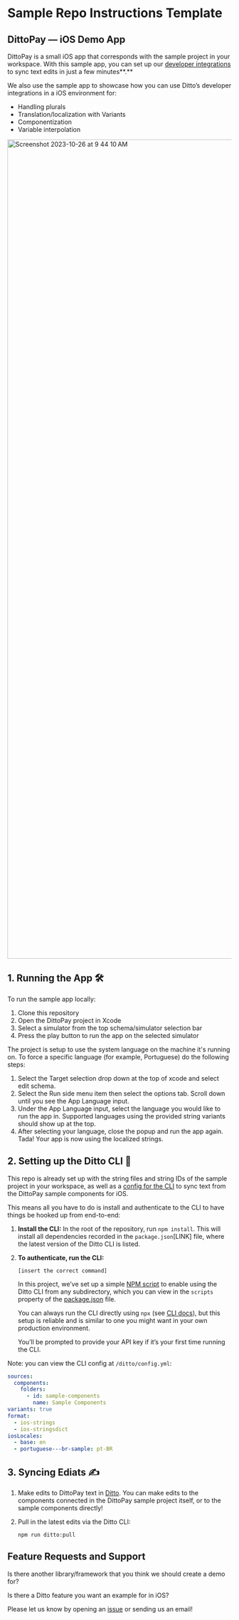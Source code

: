 # Sample Repo Instructions Template

## DittoPay — iOS Demo App

DittoPay is a small iOS app that corresponds with the sample project in your workspace. With this sample app, you can set up our [developer integrations ](https://developer.dittowords.com) to sync text edits in just a few minutes**.**

We also use the sample app to showcase how you can use Ditto’s developer integrations in a iOS environment for:

- Handling plurals
- Translation/localization with Variants
- Componentization
- Variable interpolation

<img width="1840" alt="Screenshot 2023-10-26 at 9 44 10 AM" src="https://github.com/dittowords/ditto-ios-demo/assets/19922122/90c65f06-47b1-443c-960f-b335aecc8d72">

## 1. Running the App 🛠

To run the sample app locally:

1. Clone this repository
2. Open the DittoPay project in Xcode
3. Select a simulator from the top schema/simulator selection bar
4. Press the play button to run the app on the selected simulator

The project is setup to use the system language on the machine it's running on. To force a specific language (for example, Portuguese) do the following steps:

1. Select the Target selection drop down at the top of xcode and select edit schema.
2. Select the Run side menu item then select the options tab. Scroll down until you see the App Language input.
3. Under the App Language input, select the language you would like to run the app in. Supported languages using the provided string variants should show up at the top.
4. After selecting your language, close the popup and run the app again. Tada! Your app is now using the localized strings.

## 2. Setting up the Ditto CLI 🤖

This repo is already set up with the string files and string IDs of the sample project in your workspace, as well as a [config for the CLI](https://github.com/dittowords/ditto-react-demo/blob/master/src/ditto/config.yml) to sync text from the DittoPay sample components for iOS.

This means all you have to do is install and authenticate to the CLI to have things be hooked up from end-to-end:

1. **Install the CLI:** In the root of the repository, run `npm install`. This will install all dependencies recorded in the `package.json`[LINK] file, where the latest version of the Ditto CLI is listed.
2. **To authenticate, run the CLI:**

   `[insert the correct command]`

   In this project, we’ve set up a simple [NPM script](https://docs.npmjs.com/cli/v10/using-npm/scripts) to enable using the Ditto CLI from any subdirectory, which you can view in the `scripts` property of the [package.json](https://github.com/dittowords/ditto-ios-demo/blob/master/package.json) file.

   You can always run the CLI directly using `npx` (see [CLI docs](http://localhost:5555/cli-reference/authentication)), but this setup is reliable and is similar to one you might want in your own production environment.

   You’ll be prompted to provide your API key if it’s your first time running the CLI.

Note: you can view the CLI config at `/ditto/config.yml`:

```yaml
sources:
  components:
    folders:
      - id: sample-components
        name: Sample Components
variants: true
format:
  - ios-strings
  - ios-stringsdict
iosLocales:
  - base: en
  - portuguese---br-sample: pt-BR
```

## 3. Syncing Ediats ✍️

1. Make edits to DittoPay text in [Ditto](https://app.dittowords.com/projects/sample). You can make edits to the components connected in the DittoPay sample project itself, or to the sample components directly!
2. Pull in the latest edits via the Ditto CLI:

   `npm run ditto:pull`

## Feature Requests and Support

Is there another library/framework that you think we should create a demo for?

Is there a Ditto feature you want an example for in iOS?

Please let us know by opening an [issue](https://github.com/dittowords/ditto-ios-demo/issues) or sending us an email!
